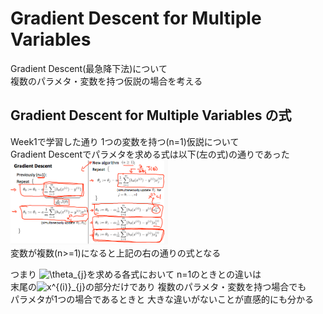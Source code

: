 # Gradient Descent for Multiple Variables
Gradient Descent(最急降下法)について  
複数のパラメタ・変数を持つ仮説の場合を考える

## Gradient Descent for Multiple Variables の式
Week1で学習した通り 1つの変数を持つ(n=1)仮説について  
Gradient Descentでパラメタを求める式は以下(左の式)の通りであった  
<img src="../../img/02_02_gradient_descent_multiple_features.png" width=50%>  
変数が複数(n>=1)になると上記の右の通りの式となる  

つまり <img src="https://latex.codecogs.com/gif.latex?\theta_{j}" title="\theta_{j}" />を求める各式において n=1のときとの違いは  
末尾の<img src="https://latex.codecogs.com/gif.latex?x^{(i)}_{j}" title="x^{(i)}_{j}" />の部分だけであり 複数のパラメタ・変数を持つ場合でも  
パラメタが1つの場合であるときと 大きな違いがないことが直感的にも分かる
